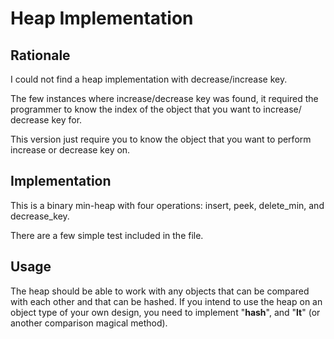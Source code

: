 # Heap Implementation

## Rationale

I could not find a heap implementation with decrease/increase key.

The few instances where increase/decrease key was found, it required the
programmer to know the index of the object that you want to increase/
decrease key for.

This version just require you to know the object that you want to perform
increase or decrease key on.

## Implementation

This is a binary min-heap with four operations: insert, peek, delete_min, and decrease_key.

There are a few simple test included in the file.

## Usage

The heap should be able to work with any objects that can be compared with each other and that can be hashed. If you intend to use the heap on an object type of your own design, you need to implement "__hash__", and "__lt__" (or another comparison magical method).

